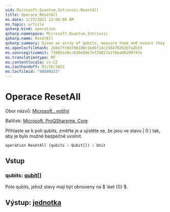 ```yaml
---
uid: Microsoft.Quantum.Intrinsic.ResetAll
title: Operace ResetAll
ms.date: 1/23/2021 12:00:00 AM
ms.topic: article
qsharp.kind: operation
qsharp.namespace: Microsoft.Quantum.Intrinsic
qsharp.name: ResetAll
qsharp.summary: Given an array of qubits, measure them and ensure they are in the |0⟩ state such that they can be safely released.
ms.openlocfilehash: 2b8e7fc0e7881d8c1bd6f14c150476262b7a2b19
ms.sourcegitcommit: 71605ea9cc630e84e7ef29027e1f0ea06299747e
ms.translationtype: MT
ms.contentlocale: cs-CZ
ms.lasthandoff: 01/26/2021
ms.locfileid: "98849323"
---
```

# <a name="resetall-operation"></a>Operace ResetAll

Obor názvů: [Microsoft.. vnitřní](xref:Microsoft.Quantum.Intrinsic)

Balíček: [Microsoft. ProQSharpme. Core](https://nuget.org/packages/Microsoft.Quantum.QSharp.Core)


Přihlaste se k poli qubits, změřte je a ujistěte se, že jsou ve stavu | 0 ⟩ tak, aby je bylo možné bezpečně uvolnit.

```qsharp
operation ResetAll (qubits : Qubit[]) : Unit
```


## <a name="input"></a>Vstup

### <a name="qubits--qubit"></a>qubits: [qubit](xref:microsoft.quantum.lang-ref.qubit)[]

Pole qubits, jehož stavy mají být obnoveny na $ \ket {0} $.



## <a name="output--unit"></a>Výstup: [jednotka](xref:microsoft.quantum.lang-ref.unit)

